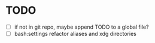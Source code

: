 TODO
====

- [ ] if not in git repo, maybe append TODO to a global file?
- [ ] bash:settings refactor aliases and xdg directories
